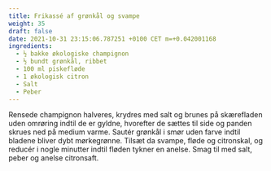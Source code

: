 ```yaml
---
title: Frikassé af grønkål og svampe
weight: 35
draft: false
date: 2021-10-31 23:15:06.787251 +0100 CET m=+0.042001168
ingredients:
  - ½ bakke økologiske champignon
  - ½ bundt grønkål, ribbet
  - 100 ml piskefløde
  - 1 økologisk citron
  - Salt
  - Peber
---
```




Rensede champignon halveres, krydres med salt og brunes på skærefladen
uden omrøring indtil de er gyldne, hvorefter de sættes til side og
panden skrues ned på medium varme. Sautér grønkål i smør uden farve
indtil bladene bliver dybt mørkegrønne. Tilsæt da svampe, fløde og
citronskal, og reducér i nogle minutter indtil fløden tykner en anelse.
Smag til med salt, peber og anelse citronsaft.







